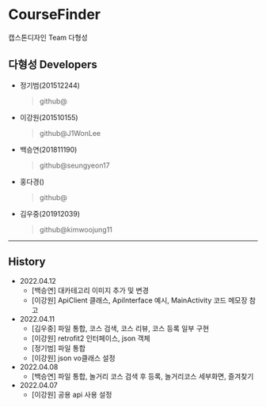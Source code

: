 # CourseFinder
캡스톤디자인 Team 다형성 

## 다형성 Developers
- 정기범(201512244)
  >github@
- 이강원(201510155)
  >github@J1WonLee
- 백승연(201811190)
  > github@seungyeon17
- 홍다경()
  > github@
- 김우중(201912039)
  > github@kimwoojung11
* * *
## History
- 2022.04.12
  - [백승연] 대카테고리 이미지 추가 및 변경
  - [이강원] ApiClient 클래스, ApiInterface 예시, MainActivity 코드 메모장 참고
- 2022.04.11
  - [김우중] 파일 통합, 코스 검색, 코스 리뷰, 코스 등록 일부 구현
  - [이강원] retrofit2 인터페이스, json 객체
  - [정기범] 파일 통합
  - [이강원] json vo클래스 설정
- 2022.04.08
  - [백승연] 파일 통합, 놀거리 코스 검색 후 등록, 놀거리코스 세부화면, 즐겨찾기
- 2022.04.07
  - [이강원] 공용 api 사용 설정
